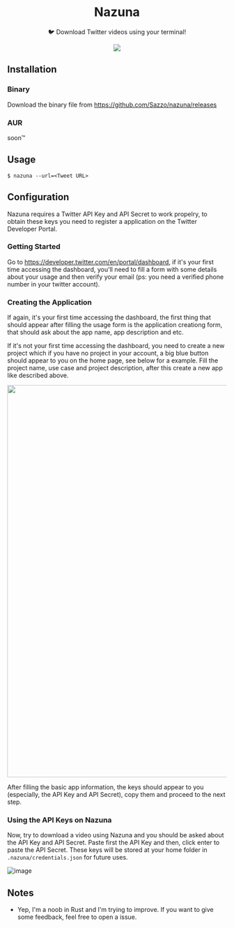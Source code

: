 <h1 align="center">Nazuna</h1>
<p align="center">🐦 Download Twitter videos using your terminal! </p>

<p align="center">
<img src="https://i.imgur.com/kH7eOYN.gif">
</p>
  
## Installation

### Binary

Download the binary file from https://github.com/Sazzo/nazuna/releases

### AUR

soon:tm:

## Usage

```
$ nazuna --url=<Tweet URL>
```


## Configuration

Nazuna requires a Twitter API Key and API Secret to work propelry, to obtain these keys you need to register a application on the Twitter Developer Portal.

### Getting Started

Go to https://developer.twitter.com/en/portal/dashboard, if it's your first time accessing the dashboard, you'll need to fill a form with some details about your usage and then verify your email (ps: you need a verified phone number in your twitter account).

### Creating the Application

If again, it's your first time accessing the dashboard, the first thing that should appear after filling the usage form is the application creationg form, that should ask about the app name, app description and etc.

If it's not your first time accessing the dashboard, you need to create a new project which if you have no project in your account, a big blue button should appear to you on the home page, see below for a example. Fill the project name, use case and project description, after this create a new app like described above.

<img width="900px" src="https://user-images.githubusercontent.com/39680458/147893345-8da5f41f-087b-4a0a-8002-0723beb699b0.png">

After filling the basic app information, the keys should appear to you (especially, the API Key and API Secret), copy them and proceed to the next step.

### Using the API Keys on Nazuna

Now, try to download a video using Nazuna and you should be asked about the API Key and API Secret. Paste first the API Key and then, click enter to paste the API Secret. These keys will be stored at your home folder in `.nazuna/credentials.json` for future uses.

![image](https://user-images.githubusercontent.com/39680458/147893437-3f8f6b55-63c3-4003-a9b0-4a0d18e2d5d9.png)

## Notes

- Yep, I'm a noob in Rust and I'm trying to improve. If you want to give some feedback, feel free to open a issue. 
